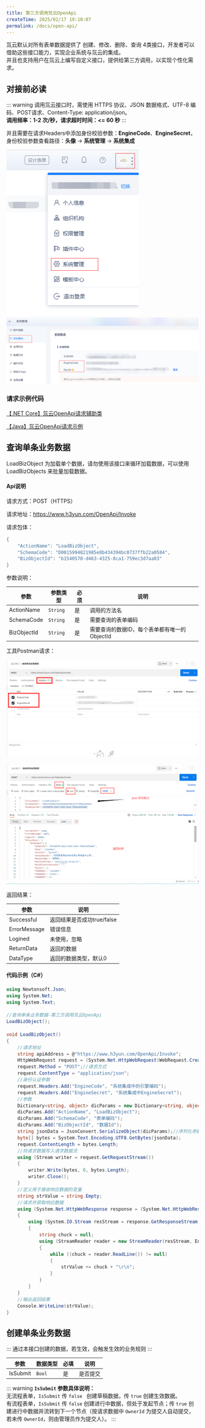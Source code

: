 ```yaml
---
title: 第三方调用氚云OpenApi
createTime: 2025/02/17 19:10:07
permalink: /docs/open-api/
---
```


氚云默认对所有表单数据提供了 创建、修改、删除、查询 4类接口，开发者可以借助这些接口能力，实现企业系统与氚云的集成。  
并且也支持用户在氚云上编写自定义接口，提供给第三方调用，以实现个性化需求。


## 对接前必读

::: warning
调用氚云接口时，需使用 HTTPS 协议、JSON 数据格式、UTF-8 编码、POST请求、Content-Type: application/json。  
**调用频率：1-2 次/秒，请求超时时间：<= 60 秒**
:::

并且需要在请求Headers中添加身份校验参数：**EngineCode**、**EngineSecret**，身份校验参数查看路径：**头像** -> **系统管理** -> **系统集成**

![](../img/open-api-5.png)
![](../img/open-api-6.png)


### 请求示例代码

[【.NET Core】氚云OpenApi请求辅助类](/file/RequestH3yunAPI.cs ':ignore :target=_blank')

[【Java】氚云OpenApi请求示例](/file/Java-调用氚云接口.zip ':ignore :target=_blank')


## 查询单条业务数据

LoadBizObject 为加载单个数据，请勿使用该接口来循环加载数据，可以使用LoadBizObjects 来批量加载数据。

<!-- tabs:start -->

#### **Api说明**

请求方式：POST（HTTPS）

请求地址：https://www.h3yun.com/OpenApi/Invoke

请求包体：
~~~ cs
{
    "ActionName": "LoadBizObject",
    "SchemaCode": "D0015994821985e8b434394bc0737ffb22a0584",
    "BizObjectId": "b1540570-d463-4325-8ca1-759ec3d7aa03"
}
~~~

参数说明：

| 参数                 | 参数类型                       | 必须                   | 说明        |
|--------------------|----------------------------|----------------------|-----------|
| ActionName         | ```String```               | 是                   | 调用的方法名    |
| SchemaCode         | ```String```               | 是                   | 需要查询的表单编码 |
| BizObjectId        | ```String```               | 是                   | 需要查询的数据ID，每个表单都有唯一的ObjectId        |

工具Postman请求：

![logo](../img/open-api-1.png ':size=80%')

![logo](../img/open-api-4.png ':size=80%')

返回结果：

| 参数            | 说明                   |
|---------------|----------------------|
| Successful    | 返回结果是否成功true/false   |
| ErrorMessage  | 错误信息                 |
| Logined       | 未使用，忽略               |
| ReturnData    | 返回的数据                |
| DataType      | 返回的数据类型，默认0          |

#### **代码示例（C#）**

~~~ cs
using Newtonsoft.Json;
using System.Net;
using System.Text;

//查询单条业务数据-第三方调用氚云OpenApi
LoadBizObject();

void LoadBizObject()
{
    //请求地址
    string apiAddress = @"https://www.h3yun.com/OpenApi/Invoke";
    HttpWebRequest request = (System.Net.HttpWebRequest)WebRequest.Create(apiAddress);
    request.Method = "POST";//请求方式
    request.ContentType = "application/json";
    //身份认证参数
    request.Headers.Add("EngineCode", "系统集成中的引擎编码");
    request.Headers.Add("EngineSecret", "系统集成中EngineSecret");
    //参数
    Dictionary<string, object> dicParams = new Dictionary<string, object>();
    dicParams.Add("ActionName", "LoadBizObject");
    dicParams.Add("SchemaCode", "表单编码");
    dicParams.Add("BizObjectId", "数据Id");
    string jsonData = JsonConvert.SerializeObject(dicParams);//序列化参数
    byte[] bytes = System.Text.Encoding.UTF8.GetBytes(jsonData);
    request.ContentLength = bytes.Length;
    //将请求数据写入请求数据流
    using (Stream writer = request.GetRequestStream())
    {
        writer.Write(bytes, 0, bytes.Length);
        writer.Close();
    }
    //定义用于接收响应数据的变量
    string strValue = string.Empty;
    //请求并获取响应数据
    using (System.Net.HttpWebResponse response = (System.Net.HttpWebResponse)request.GetResponse())
    {
        using (System.IO.Stream resStream = response.GetResponseStream())
        {
            string chuck = null;
            using (StreamReader reader = new StreamReader(resStream, Encoding.UTF8))
            {
                while ((chuck = reader.ReadLine()) != null)
                {
                    strValue += chuck + "\r\n";
                }
            }
        }
    }
    //输出返回结果
    Console.WriteLine(strValue);
}
~~~

<!-- tabs:end -->


## 创建单条业务数据

:::
通过本接口创建的数据，若生效，会触发生效的业务规则
:::

| 参数            |      数据类型       |   必填            |       说明              |
|---------------|----------------------|----------------------|----------------------|
| IsSubmit           | ```Bool```                 | 是                   | 是否提交    |

::: warning
**```IsSubmit``` 参数具体说明：**  
无流程表单，```IsSubmit``` 传 ```false ``` 创建草稿数据，传 ```true``` 创建生效数据。  
有流程表单，```IsSubmit``` 传 ```false``` 创建进行中数据，但处于发起节点；传 ```true``` 创建进行中数据并流转到下一个节点（按请求数据中 ```OwnerId``` 为提交人自动提交，若未传 ```OwnerId```，则由管理员作为提交人）。
:::
